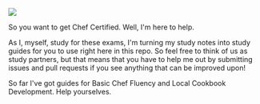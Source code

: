 ![](https://github.com/anniehedgpeth/anniehedgpeth.github.io/blob/master/assets/article_images/2017-06-16-basic-chef-fluency-badge/badge-basic-chef-fluency.png)

So you want to get Chef Certified. Well, I'm here to help.

As I, myself, study for these exams, I'm turning my study notes into study guides for you to use right here in this repo. So feel free to think of us as study partners, but that means that you have to help me out by submitting issues and pull requests if you see anything that can be improved upon! 

So far I've got guides for Basic Chef Fluency and Local Cookbook Development. Help yourselves. 